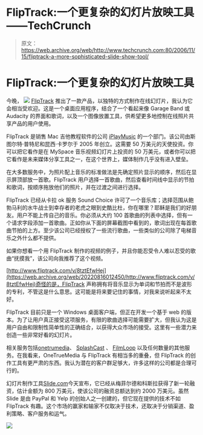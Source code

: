 # FlipTrack:一个更复杂的幻灯片放映工具——TechCrunch

> 原文：<https://web.archive.org/web/http://www.techcrunch.com:80/2006/11/15/fliptrack-a-more-sophisticated-slide-show-tool/>

# FlipTrack:一个更复杂的幻灯片放映工具

今晚， [![](img/c648fa449e7d7ff6b378431bb57032bb.png)](https://web.archive.org/web/20220816012450/http://www.fliptrack.com/) [FlipTrack](https://web.archive.org/web/20220816012450/http://www.fliptrack.com/) 推出了一款产品，以独特的方式制作在线幻灯片，我认为它会相当受欢迎。这是一个桌面应用程序，结合了一个看起来像 Garage Band 或 Audacity 的界面和歌词，以及一个图像放置工具，供希望更多地控制在线照片共享产品的用户使用。

FlipTrack 是销售 Mac 吉他教程软件的公司 [iPlayMusic](https://web.archive.org/web/20220816012450/https://www.iplaymusic.com/) 的一个部门。该公司由斯图尔特·普特尼和昆西·卡罗尔于 2005 年创立。这需要 50 万美元的天使投资。你可以把它看作是在 MySpace 音乐视频幻灯片上投资的 50 万美元，或者你可以把它看作是未来媒体分享工具之一，在这个世界上，媒体制作几乎没有进入壁垒。

在大多数服务中，为照片配上音乐的标准做法是先确定照片显示的顺序，然后在显示屏顶部放一首歌。FlipTrack 用户选择一首歌曲，然后查看时间线中显示的节拍和歌词，按顺序拖放他们的照片，并在过渡之间进行选择。

FlipTrack 已经从卡拉 ok 服务 Sound Choice 许可了一个音乐库；选择范围从鲍勃马利的水牛战士到幸存者的老虎之眼到史酷比杜，你在哪里？耶稣是我们的好朋友。用户不能上传自己的音乐。你必须从大约 100 首歌曲的列表中选择，但有一个请求字段添加一首歌曲。正如你从下面的屏幕截图中看到的，歌词出现在每首歌曲节拍的上方。至少该公司已经授权了一些流行歌曲，一些类似的公司除了电梯音乐之外什么都不提供。

如果你想看一个用 FlipTrack 制作的视频的例子，并且你能忍受令人难以忍受的歌曲“抚摸我”，该公司向我推荐了这个视频。

[http://www.fliptrack.com/v/8tztEfwHej](https://web.archive.org/web/20220816012450/http://www.fliptrack.com/v/8tztEfwHej)奇怪的是，FlipTrack 声称拥有将音乐显示为单词和节拍而不是波形的专利，不管这是什么意思。这可能是将来要记住的事情，对我来说听起来不太好。

FlipTrack 目前只是一个 Windows 桌面客户端，但正在开发一个基于 web 的版本。为了让用户真正接受这项服务，有限的歌曲选择可能需要扩大，但我认为这是用户自由和限制性简单性的正确结合，以获得大众市场的接受。这里有一些潜力来创造一些非常好看的幻灯片。

相关服务包括[onetrumedia](https://web.archive.org/web/20220816012450/https://beta.techcrunch.com/tag/onetruemedia)、 [SplashCast](https://web.archive.org/web/20220816012450/https://beta.techcrunch.com/tag/splashcast) 、 [FilmLoop](https://web.archive.org/web/20220816012450/https://beta.techcrunch.com/tag/FilmLoop) 以及任何数量的其他服务。在我看来，OneTrueMedia 与 FlipTrack 有相当多的重叠，但 FlipTrack 的创作工具有更严肃的东西。我认为潜在的客户群足够大，许多这样的公司都是合理可行的。

幻灯片制作工具[Slide.com](https://web.archive.org/web/20220816012450/http://slide.com/)今天宣布，它已经从梅菲尔德和科斯拉获得了新一轮融资，估计金额为 800 万美元，使该公司的融资总额达到约 2000 万美元。虽然 Slide 是由 PayPal 和 Yelp 的创始人之一创建的，但它现在提供的技术不如 FlipTrack 有趣。这个市场的赢家和输家不仅取决于技术，还取决于分销渠道、盈利策略、客户服务和运气。

![](img/c71f7e91175a6a112c1bdea819541a3d.png)